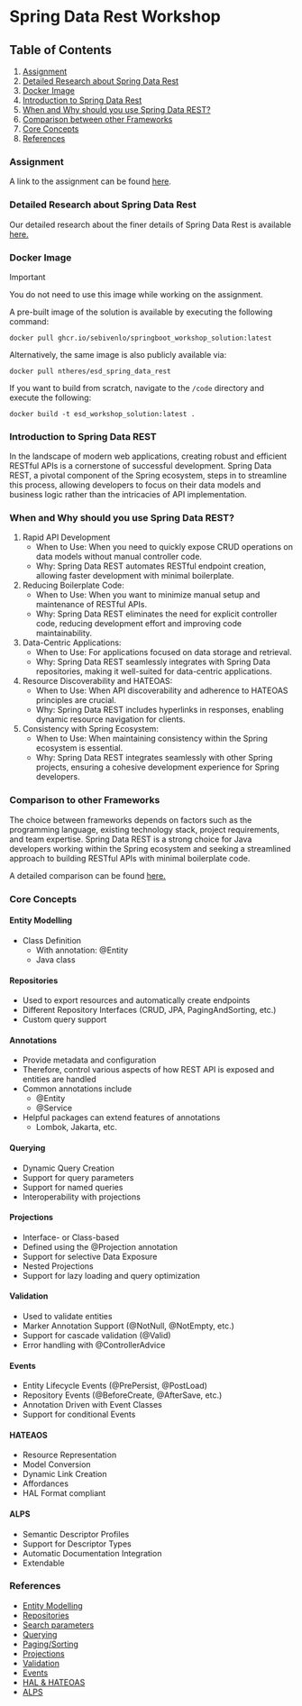 # Spring Data Rest Workshop

## Table of Contents

1. [Assignment](#assignment)
2. [Detailed Research about Spring Data Rest](#detailed-research-about-spring-data-rest)
3. [Docker Image](#docker-image)
4. [Introduction to Spring Data Rest](#introduction-to-spring-data-rest)
5. [When and Why should you use Spring Data REST?](#when-and-why-should-you-use-spring-data-rest)
6. [Comparison between other Frameworks](#comparison-to-other-frameworks)
7. [Core Concepts](#core-concepts)
8. [References](#references)

### Assignment

A link to the assignment can be found [here](code/assignment.md).

### Detailed Research about Spring Data Rest

Our detailed research about the finer details of Spring Data Rest is
available [here.](/research/spring_breakdown/README.md)

### Docker Image

> [!IMPORTANT]  
> You do not need to use this image while working on the assignment.

A pre-built image of the solution is available by executing the following command:

```shell
docker pull ghcr.io/sebivenlo/springboot_workshop_solution:latest
```

Alternatively, the same image is also publicly available via:

```shell
docker pull ntheres/esd_spring_data_rest
```

If you want to build from scratch, navigate to the `/code` directory and execute the following:

```shell
docker build -t esd_workshop_solution:latest .
```

### Introduction to Spring Data REST

In the landscape of modern web applications,
creating robust and efficient RESTful APIs is a cornerstone of successful development.
Spring Data REST, a pivotal component of the Spring ecosystem, steps in to streamline this process,
allowing developers to focus on their data models and business logic rather than the intricacies of API implementation.

### When and Why should you use Spring Data REST?

1. Rapid API Development
    - When to Use: When you need to quickly expose CRUD operations on data models without manual controller code.
    - Why: Spring Data REST automates RESTful endpoint creation, allowing faster development with minimal boilerplate.
2. Reducing Boilerplate Code:
    - When to Use: When you want to minimize manual setup and maintenance of RESTful APIs.
    - Why: Spring Data REST eliminates the need for explicit controller code, reducing development effort and improving
      code maintainability.
3. Data-Centric Applications:
    - When to Use: For applications focused on data storage and retrieval.
    - Why: Spring Data REST seamlessly integrates with Spring Data repositories, making it well-suited for data-centric
      applications.
4. Resource Discoverability and HATEOAS:
    - When to Use: When API discoverability and adherence to HATEOAS principles are crucial.
    - Why: Spring Data REST includes hyperlinks in responses, enabling dynamic resource navigation for clients.
5. Consistency with Spring Ecosystem:
    - When to Use: When maintaining consistency within the Spring ecosystem is essential.
    - Why: Spring Data REST integrates seamlessly with other Spring projects, ensuring a cohesive development experience
      for Spring developers.

### Comparison to other Frameworks

The choice between frameworks depends on factors such as the programming language, existing technology stack, project
requirements, and team expertise. Spring Data REST is a strong choice for Java developers working within the Spring
ecosystem and seeking a streamlined approach to building RESTful APIs with minimal boilerplate code.

A detailed comparison can be found [here.](/research/comparison/README.md)

### Core Concepts

#### Entity Modelling

- Class Definition
    - With annotation: @Entity
    - Java class

#### Repositories

- Used to export resources and automatically create endpoints
- Different Repository Interfaces (CRUD, JPA, PagingAndSorting, etc.)
- Custom query support

#### Annotations

- Provide metadata and configuration
- Therefore, control various aspects of how REST API is exposed and entities are handled
- Common annotations include
    - @Entity
    - @Service
- Helpful packages can extend features of annotations
    - Lombok, Jakarta, etc.

#### Querying

- Dynamic Query Creation
- Support for query parameters
- Support for named queries
- Interoperability with projections

#### Projections

- Interface- or Class-based
- Defined using the @Projection annotation
- Support for selective Data Exposure
- Nested Projections
- Support for lazy loading and query optimization

#### Validation

- Used to validate entities
- Marker Annotation Support (@NotNull, @NotEmpty, etc.)
- Support for cascade validation (@Valid)
- Error handling with @ControllerAdvice

#### Events

- Entity Lifecycle Events (@PrePersist, @PostLoad)
- Repository Events (@BeforeCreate, @AfterSave, etc.)
- Annotation Driven with Event Classes
- Support for conditional Events

#### HATEAOS

- Resource Representation
- Model Conversion
- Dynamic Link Creation
- Affordances
- HAL Format compliant

#### ALPS

- Semantic Descriptor Profiles
- Support for Descriptor Types
- Automatic Documentation Integration
- Extendable

### References

- [Entity Modelling](https://spring.io/guides/gs/accessing-data-jpa/)
- [Repositories](https://docs.spring.io/spring-data/rest/docs/current/reference/html/#repository-resources)
- [Search parameters](https://docs.spring.io/spring-data/rest/docs/current/reference/html/#repository-resources.search-resource)
- [Querying](https://docs.spring.io/spring-data/rest/docs/current/reference/html/#repository-resources.query-method-resource)
- [Paging/Sorting](https://docs.spring.io/spring-data/rest/docs/current/reference/html/#paging-and-sorting)
- [Projections](https://docs.spring.io/spring-data/rest/docs/current/reference/html/#projections-excerpts)
- [Validation](https://docs.spring.io/spring-data/rest/docs/current/reference/html/#validation)
- [Events](https://docs.spring.io/spring-data/rest/docs/current/reference/html/#events)
- [HAL & HATEOAS](https://en.wikipedia.org/wiki/HATEOAS)
- [ALPS](https://docs.spring.io/spring-data/rest/docs/current/reference/html/#metadata)
